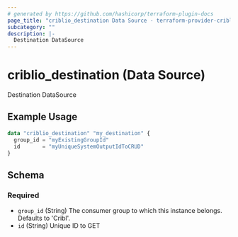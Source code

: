 ```yaml
---
# generated by https://github.com/hashicorp/terraform-plugin-docs
page_title: "criblio_destination Data Source - terraform-provider-criblio"
subcategory: ""
description: |-
  Destination DataSource
---
```


# criblio_destination (Data Source)

Destination DataSource

## Example Usage

```terraform
data "criblio_destination" "my_destination" {
  group_id = "myExistingGroupId"
  id       = "myUniqueSystemOutputIdToCRUD"
}
```

<!-- schema generated by tfplugindocs -->
## Schema

### Required

- `group_id` (String) The consumer group to which this instance belongs. Defaults to 'Cribl'.
- `id` (String) Unique ID to GET
